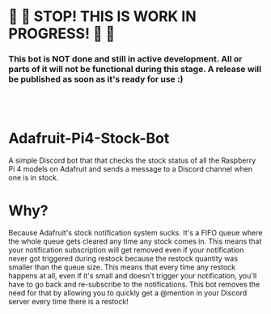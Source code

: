 
# 🚧 🛑 STOP! THIS IS WORK IN PROGRESS! 🛑 🚧
### **This bot is NOT done and still in active development. All or parts of it will not be functional during this stage. A release will be published as soon as it's ready for use :)**
<br>
<br>

# Adafruit-Pi4-Stock-Bot
A simple Discord bot that that checks the stock status of all the Raspberry Pi 4 models on Adafruit and sends a message to a Discord channel when one is in stock.

# Why?
Because Adafruit's stock notification system sucks. It's a FIFO queue where the whole queue gets cleared any time any stock comes in. This means that your notification subscription will get removed even if your notification never got triggered during restock because the restock quantity was smaller than the queue size. This means that every time any restock happens at all, even if it's small and doesn't trigger your notification, you'll have to go back and re-subscribe to the notifications. This bot removes the need for that by allowing you to quickly get a @mention in your Discord server every time there is a restock!

